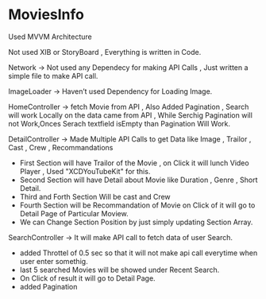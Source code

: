 # MoviesInfo

Used MVVM Architecture

Not used XIB or StoryBoard , Everything is written in Code.

Network -> Not used any Dependecy for making API Calls , Just written a simple file to make API call.

ImageLoader -> Haven’t used Dependency for Loading Image.

HomeController -> fetch Movie from API , Also Added Pagination , Search will work Locally on the data came from API , While Serchig Pagination will not Work,Onces Serach textfield isEmpty than Pagination Will Work.

DetailController -> Made Multiple API Calls to get Data like Image , Trailor , Cast , Crew , Recommandations
- First Section will have Trailor of the Movie , on Click it will lunch Video Player , Used "XCDYouTubeKit" for this.
- Second Section will have Detail about Movie like Duration , Genre , Short Detail.
- Third and Forth Section Will be cast and Crew
- Fourth Section will be Recommandation of Movie on Click of it will go to Detail Page of Particular Moview.
- We can Change Section Position by just simply updating Section Array.

SearchController -> It will make API call to fetch data of user Search.
- added Throttel of 0.5 sec so that it will not make api call everytime when user enter somethig.
- last 5 searched Movies will be showed under Recent Search.
- On Click of result it will go to Detail Page.
- added Pagination

